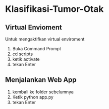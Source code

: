 # Klasifikasi-Tumor-Otak

## Virtual Envioment

Untuk mengaktifkan virtual enviroment
<ol>
  <li>Buka Command Prompt</li>
  <li>cd scripts</li>
  <li>ketik activate</li>
  <li>tekan Enter</li>
</ol>

## Menjalankan Web App

<ol>
  <li>kembali ke folder sebelumnya</li>
  <li>Ketik python app.py</li>
  <li>tekan Enter</li>
</ol>
